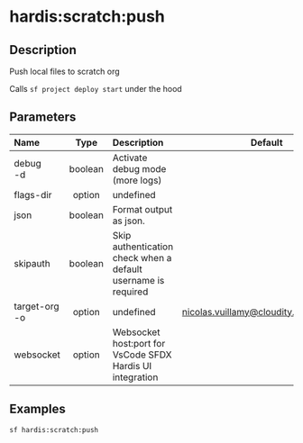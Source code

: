 <!-- This file has been generated with command 'sf hardis:doc:plugin:generate'. Please do not update it manually or it may be overwritten -->
# hardis:scratch:push

## Description

Push local files to scratch org

Calls `sf project deploy start` under the hood


## Parameters

| Name              |  Type   | Description                                                   |                 Default                  | Required | Options |
|:------------------|:-------:|:--------------------------------------------------------------|:----------------------------------------:|:--------:|:-------:|
| debug<br/>-d      | boolean | Activate debug mode (more logs)                               |                                          |          |         |
| flags-dir         | option  | undefined                                                     |                                          |          |         |
| json              | boolean | Format output as json.                                        |                                          |          |         |
| skipauth          | boolean | Skip authentication check when a default username is required |                                          |          |         |
| target-org<br/>-o | option  | undefined                                                     | <nicolas.vuillamy@cloudity.com.playnico> |          |         |
| websocket         | option  | Websocket host:port for VsCode SFDX Hardis UI integration     |                                          |          |         |

## Examples

```shell
sf hardis:scratch:push
```


